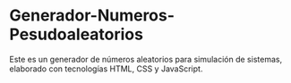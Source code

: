 # Generador-Numeros-Pesudoaleatorios
Este es un generador de números aleatorios para simulación de sistemas, elaborado con tecnologías HTML, CSS y JavaScript.
